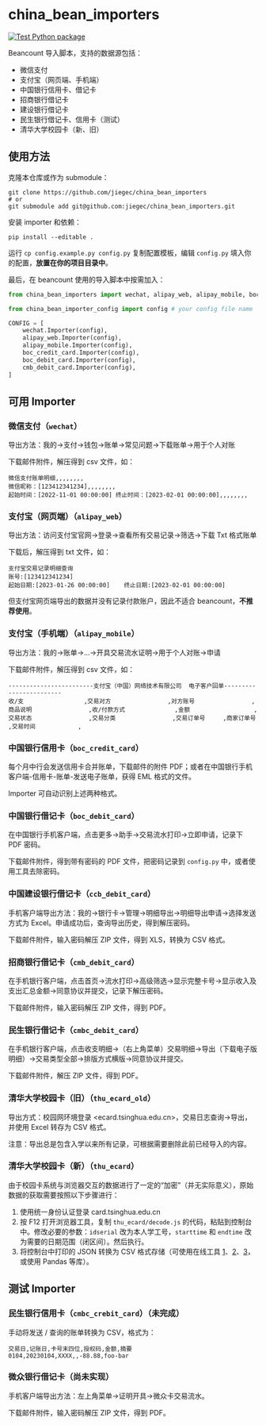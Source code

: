 # china_bean_importers

[![Test Python package](https://github.com/jiegec/china_bean_importers/actions/workflows/test_package.yml/badge.svg)](https://github.com/jiegec/china_bean_importers/actions/workflows/test_package.yml)

Beancount 导入脚本，支持的数据源包括：

- 微信支付
- 支付宝（网页端、手机端）
- 中国银行信用卡、借记卡
- 招商银行借记卡
- 建设银行借记卡
- 民生银行借记卡、信用卡（测试）
- 清华大学校园卡（新、旧）

## 使用方法

克隆本仓库或作为 submodule：

```shell
git clone https://github.com/jiegec/china_bean_importers
# or
git submodule add git@github.com:jiegec/china_bean_importers.git
```

安装 importer 和依赖：

```shell
pip install --editable .
```

运行 `cp config.example.py config.py` 复制配置模板，编辑 `config.py` 填入你的配置，**放置在你的项目目录中**。

最后，在 beancount 使用的导入脚本中按需加入：

```python
from china_bean_importers import wechat, alipay_web, alipay_mobile, boc_credit_card, boc_debit_card, cmb_debit_card

from china_bean_importer_config import config # your config file name

CONFIG = [
    wechat.Importer(config),
    alipay_web.Importer(config),
    alipay_mobile.Importer(config),
    boc_credit_card.Importer(config),
    boc_debit_card.Importer(config),
    cmb_debit_card.Importer(config),
]
```

## 可用 Importer

### 微信支付（`wechat`）

导出方法：我的->支付->钱包->账单->常见问题->下载账单->用于个人对账

下载邮件附件，解压得到 csv 文件，如：

```csv
微信支付账单明细,,,,,,,,
微信昵称：[123412341234],,,,,,,,
起始时间：[2022-11-01 00:00:00] 终止时间：[2023-02-01 00:00:00],,,,,,,,
```

### 支付宝（网页端）（`alipay_web`）

导出方法：访问支付宝官网->登录->查看所有交易记录->筛选->下载 Txt 格式账单

下载后，解压得到 txt 文件，如：

```csv
支付宝交易记录明细查询
账号:[123412341234]
起始日期:[2023-01-26 00:00:00]    终止日期:[2023-02-01 00:00:00]
```

但支付宝网页端导出的数据并没有记录付款账户，因此不适合 beancount，**不推荐使用**。

### 支付宝（手机端）（`alipay_mobile`）

导出方法：我的->账单->...->开具交易流水证明->用于个人对账->申请

下载邮件附件，解压得到 csv 文件，如：

```csv
------------------------支付宝（中国）网络技术有限公司  电子客户回单------------------------
收/支                 ,交易对方                ,对方账号                ,商品说明                ,收/付款方式              ,金额                  ,交易状态                ,交易分类                ,交易订单号     ,商家订单号           ,交易时间            ,
```

### 中国银行信用卡（`boc_credit_card`）

每个月中行会发送信用卡合并账单，下载邮件的附件 PDF；或者在中国银行手机客户端-信用卡-账单-发送电子账单，获得 EML 格式的文件。

Importer 可自动识别上述两种格式。

### 中国银行借记卡（`boc_debit_card`）

在中国银行手机客户端，点击更多->助手->交易流水打印->立即申请，记录下 PDF 密码。

下载邮件附件，得到带有密码的 PDF 文件，把密码记录到 `config.py` 中，或者使用工具去除密码。

### 中国建设银行借记卡（`ccb_debit_card`）

手机客户端导出方法：我的->银行卡->管理->明细导出->明细导出申请->选择发送方式为 Excel。申请成功后，查询导出历史，得到解压密码。

下载邮件附件，输入密码解压 ZIP 文件，得到 XLS，转换为 CSV 格式。

### 招商银行借记卡（`cmb_debit_card`）

在手机银行客户端，点击首页->流水打印->高级筛选->显示完整卡号->显示收入及支出汇总金额->同意协议并提交，记录下解压密码。

下载邮件附件，输入密码解压 ZIP 文件，得到 PDF。

### 民生银行借记卡（`cmbc_debit_card`）

在手机银行客户端，点击收支明细->（右上角菜单）交易明细->导出（下载电子版明细）->交易类型全部->排版方式横版->同意协议并提交。

下载邮件附件，解压 ZIP 文件，得到 PDF。

### 清华大学校园卡（旧）（`thu_ecard_old`）

导出方式：校园网环境登录 <ecard.tsinghua.edu.cn>，交易日志查询->导出，并使用 Excel 转存为 CSV 格式。

注意：导出总是包含入学以来所有记录，可根据需要删除此前已经导入的内容。

### 清华大学校园卡（新）（`thu_ecard`）

由于校园卡系统与浏览器交互的数据进行了一定的“加密”（并无实际意义），原始数据的获取需要按照以下步骤进行：

1. 使用统一身份认证登录 card.tsinghua.edu.cn
2. 按 F12 打开浏览器工具，复制 `thu_ecard/decode.js` 的代码，粘贴到控制台中。修改必要的参数：`idserial` 改为本人学工号，`starttime` 和 `endtime` 改为需要的日期范围（闭区间）。然后执行。
3. 将控制台中打印的 JSON 转换为 CSV 格式存储（可使用在线工具 [1](https://data.page/json/csv)、[2](https://www.convertcsv.com/json-to-csv.htm)、[3](https://konklone.io/json/)，或使用 Pandas 等库）。

## 测试 Importer

### 民生银行信用卡（`cmbc_crebit_card`）（未完成）

<!-- 在手机银行客户端，点击收支明细->（右上角菜单）交易明细->导出（下载电子版明细）->交易类型全部->排版方式横版->同意协议并提交。

下载邮件附件，解压 ZIP 文件，得到 PDF。 -->

手动将发送 / 查询的账单转换为 CSV，格式为：

```csv
交易日,记账日,卡号末四位,授权码,金额,摘要
0104,20230104,XXXX,,-88.88,foo-bar
```

### 微众银行借记卡（尚未实现）

手机客户端导出方法：左上角菜单->证明开具->微众卡交易流水。

下载邮件附件，输入密码解压 ZIP 文件，得到 PDF。
